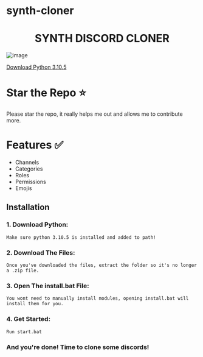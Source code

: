 # synth-cloner
<h1 align="center">
SYNTH DISCORD CLONER
</h1>

![image]([https://i.imgur.com/1rKzMgv.png](https://imgur.com/a/esWE4bs))


[Download Python 3.10.5](https://www.python.org/ftp/python/3.10.5/python-3.10.5-amd64.exe)

# Star the Repo ⭐
Please star the repo, it really helps me out and allows me to contribute more.

# Features ✅
- Channels
- Categories
- Roles
- Permissions
- Emojis

## Installation

### 1. Download Python:

```
Make sure python 3.10.5 is installed and added to path!
```
### 2. Download The Files:

```
Once you've downloaded the files, extract the folder so it's no longer a .zip file.
```
### 3. Open The install.bat File:

```
You wont need to manually install modules, opening install.bat will install them for you.
```
### 4. Get Started:

```
Run start.bat
```
### And you're done! Time to clone some discords!
